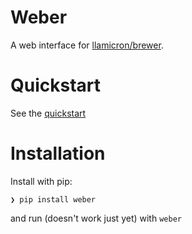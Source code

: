 # Weber
A web interface for [llamicron/brewer](https://github.com/llamicron/brewer).

# Quickstart
See the [quickstart](http://github.com/llamicron/weber/blob/master/docs/index.md)

# Installation
Install with pip:
```
❯ pip install weber
```
and run (doesn't work just yet) with `weber`
